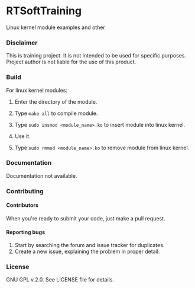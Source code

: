 # RTSoftTraining

Linux kernel module examples and other

### Disclaimer
This is training project. It is not intended to be used for specific purposes. Project author is not liable for the use of this product.

### Build 

For linux kernel modules:

1. Enter the directory of the module.

2. Type `make all` to compile module.

3. Type `sudo insmod <module_name>.ko` to insert module into linux kernel.

4. Use it.

5. Type `sudo rmmod <module_name>.ko` to remove module from linux kernel.

### Documentation
Documentation not available.

### Contributing

#### Contributors

When you're ready to submit your code, just make a pull request.

#### Reporting bugs

1. Start by searching the forum and issue tracker for duplicates.
2. Create a new issue, explaining the problem in proper detail.

### License
GNU GPL v.2.0. See LICENSE file for details.
